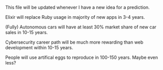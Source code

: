 This file will be updated whenever I have a new idea for a prediction.

Elixir will replace Ruby usage in majority of new apps in 3-4 years.

(Fully) Autonomous cars will have at least 30% market share of new car sales in 10-15 years.

Cybersecurity career path will be much more rewarding than web development within 10-15 years.

People will use artifical eggs to reproduce in 100-150 years. Maybe even less?
